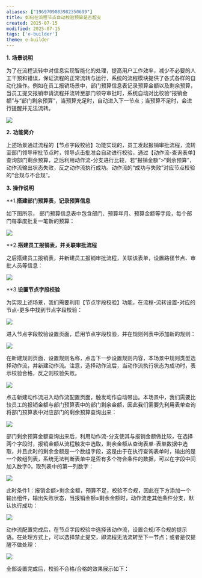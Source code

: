 ```yaml
---
aliases: ["1969709883982350699"]
title: 如何在流程节点自动校验预算是否超支
created: 2025-07-15
modified: 2025-07-15
tags: ['e-builder']
theme: e-builder
---
```


**1.** **场景说明**

为了在流程流转中对信息实现智能化的处理，提高用户工作效率，减少不必要的人工干预和错误，保证流程的正常流转与运行，系统的流程模块提供了各式各样的自动化操作。例如在员工报销场景中，部门预算信息表记录预算金额以及剩余预算，当员工提交报销申请流程并流转至部门领导审批时，系统自动对比校验“报销金额”与“部门剩余预算”，当预算充足时，自动进入下一节点；当预算不足时，会进行提醒并无法流转。

![](https://myhelpdoc.oss-cn-heyuan.aliyuncs.com/mdimages/b30e52ff5dd392e9008a3b9fadbbab05.jpg)

**2.** **功能简介**

上述场景通过流程的【节点字段校验】功能实现的，员工发起报销审批流程，流转至部门领导审批节点时，领导点击批准会自动进行校验，通过【动作流-查询表单】查询部门剩余预算，之后利用动作流-分支进行比较，若“报销金额”>“剩余预算”，动作流输出状态失败，反之动作流执行成功。动作流的“成功与失败”对应节点校验的“合规与不合规”。

**3.** **操作说明**

**1.**搭建部门预算表，记录预算信息**

如下图所示， 部门预算信息表中包含部门、预算年月、预算金额等字段，每个部门每季度批复一笔新的预算：

![](https://myhelpdoc.oss-cn-heyuan.aliyuncs.com/mdimages/0870ba4e6295c834faae28a9f5837bef.jpg)

**2.**搭建员工报销表，并关联审批流程**

之后搭建员工报销表，并新建员工报销审批流程，关联该表单，设置路径节点、审批人员等信息：

![](https://myhelpdoc.oss-cn-heyuan.aliyuncs.com/mdimages/60580b3639886ce256d7932801acd69a.jpg)

**3.**设置节点字段校验**

为实现上述场景，我们需要利用【节点字段校验】功能，在流程-流转设置-对应的节点-更多中找到节点字段校验：

![](https://myhelpdoc.oss-cn-heyuan.aliyuncs.com/mdimages/368b0aae4e0f2b13d3f0acd3ff243fcf.jpg)

进入节点字段校验设置页面，启用节点字段校验，并在规则列表中添加新的规则：

![](https://myhelpdoc.oss-cn-heyuan.aliyuncs.com/mdimages/aeac7ca6f15b5bb5ac9b4c5391e1bffe.jpg)

在新建规则页面，设置规则名称，点击下一步设置规则内容，本场景中规则类型选择动作流，并新建动作流。注意，选择动作流后，当动作流执行状态为成功时，表示校验合格，反之则校验失败。

![](https://myhelpdoc.oss-cn-heyuan.aliyuncs.com/mdimages/5b4798972ff489fa04d3b92c65801e41.jpg)

点击新建动作流进入动作流配置页面，触发动作自动带出。本场景中，我们需要比较员工的报销金额与部门预算表中的部门剩余金额，因此我们需要先利用表单查询将部门预算表中对应部门的剩余预算查询出来：

![](https://myhelpdoc.oss-cn-heyuan.aliyuncs.com/mdimages/193f5fe4f7d363de2b99e47318b9c4cd.jpg)

部门剩余预算金额查询出来后，利用动作流-分支使其与报销金额做比较，在选择两个字段时，报销金额从流程触发中选取，剩余金额从查询表单-表单数据中选取，并且此时的剩余金额是一个数组字段，这是由于在执行查询表单时，输出的是一个数组列表，系统无法判断表单中是否有多个符合条件的数据，可以在字段中间加入数字0，取列表中的第一列数字：

![](https://myhelpdoc.oss-cn-heyuan.aliyuncs.com/mdimages/db98fb2b95d93dc8f54cb251f72b61dc.jpg)

此时条件1：报销金额>剩余金额，预算不足，校验不合规，因此在下方添加一个输出组件，输出失败状态，当报销金额≤剩余金额时，动作流走其他条件分支，默认执行成功：

![](https://myhelpdoc.oss-cn-heyuan.aliyuncs.com/mdimages/7178d2edbdef3897de9b5aa1ade00e0e.jpg)

动作流配置完成后，在节点字段校验中选择该动作流，设置合规/不合规的提示语。在处理方式上，可以选择禁止提交，即流程无法流转至下一节点；或者是仅提醒不做处理：

![](https://myhelpdoc.oss-cn-heyuan.aliyuncs.com/mdimages/cf4f7625cf62189235e28fc08c123acb.jpg)

全部设置完成后，校验不合格/合格的效果展示如下：


